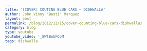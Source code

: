 ```yaml
---
title: '[COVER] COUTING BLUE CARS ~ DISHWALLA'
author: John Vinny "Basti" Marquez
layout: post
permalink: /blog/2012/12/15/cover-counting-blue-cars-dishwalla/
category: blog
type: youtube
youtube_video: '_8WlBobFQpM'
tags: dishwalla
---
```

